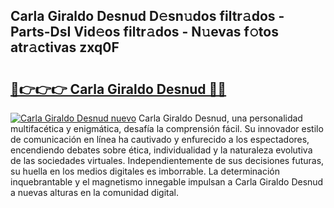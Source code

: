 ## Carla Giraldo Desnud D𝚎sn𝚞dos filtr𝚊dos - Parts-DsI Vid𝚎os filtr𝚊dos - N𝚞evas f𝚘tos atr𝚊ctivas zxq0F

# <h2><a href="http://mb32wxn.tromn.icu/?c=Carla+Giraldo+Desnud">🔗👉👉👉 Carla Giraldo Desnud 🔗🔗</a></h2>

[![Carla Giraldo Desnud nuevo](https://i.imgur.com/pEAQMta.gif)](http://mb32wxn.tromn.icu/?c=Carla+Giraldo+Desnud)
Carla Giraldo Desnud, una personalidad multifacética y enigmática, desafía la comprensión fácil. Su innovador estilo de comunicación en línea ha cautivado y enfurecido a los espectadores, encendiendo debates sobre ética, individualidad y la naturaleza evolutiva de las sociedades virtuales. Independientemente de sus decisiones futuras, su huella en los medios digitales es imborrable. La determinación inquebrantable y el magnetismo innegable impulsan a Carla Giraldo Desnud a nuevas alturas en la comunidad digital.
